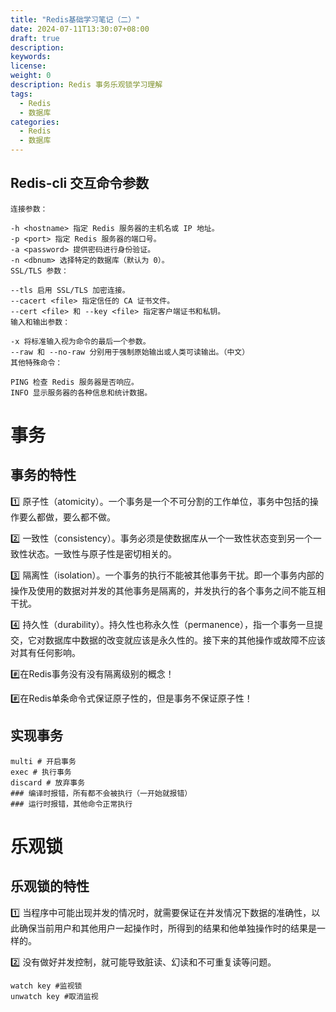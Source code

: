 ```yaml
---
title: "Redis基础学习笔记（二）"
date: 2024-07-11T13:30:07+08:00
draft: true
description:
keywords:
license:
weight: 0
description: Redis 事务乐观锁学习理解
tags:
  - Redis
  - 数据库
categories:
  - Redis
  - 数据库
---
```

<!--more-->

## Redis-cli 交互命令参数

```shell
连接参数：

-h <hostname> 指定 Redis 服务器的主机名或 IP 地址。
-p <port> 指定 Redis 服务器的端口号。
-a <password> 提供密码进行身份验证。
-n <dbnum> 选择特定的数据库（默认为 0）。
SSL/TLS 参数：

--tls 启用 SSL/TLS 加密连接。
--cacert <file> 指定信任的 CA 证书文件。
--cert <file> 和 --key <file> 指定客户端证书和私钥。
输入和输出参数：

-x 将标准输入视为命令的最后一个参数。
--raw 和 --no-raw 分别用于强制原始输出或人类可读输出。（中文）
其他特殊命令：

PING 检查 Redis 服务器是否响应。
INFO 显示服务器的各种信息和统计数据。
```

# 事务 

## 事务的特性

:one: 原子性（atomicity）。一个事务是一个不可分割的工作单位，事务中包括的操作要么都做，要么都不做。

:two: 一致性（consistency）。事务必须是使数据库从一个一致性状态变到另一个一致性状态。一致性与原子性是密切相关的。

:three: 隔离性（isolation）。一个事务的执行不能被其他事务干扰。即一个事务内部的操作及使用的数据对并发的其他事务是隔离的，并发执行的各个事务之间不能互相干扰。

:four: 持久性（durability）。持久性也称永久性（permanence），指一个事务一旦提交，它对数据库中数据的改变就应该是永久性的。接下来的其他操作或故障不应该对其有任何影响。

:hash:在Redis事务没有没有隔离级别的概念！

:hash:在Redis单条命令式保证原子性的，但是事务不保证原子性！

## 实现事务

```
multi # 开启事务
exec # 执行事务
discard # 放弃事务
### 编译时报错，所有都不会被执行（一开始就报错）
### 运行时报错，其他命令正常执行
```

# 乐观锁

## 乐观锁的特性

:one: 当程序中可能出现并发的情况时，就需要保证在并发情况下数据的准确性，以此确保当前用户和其他用户一起操作时，所得到的结果和他单独操作时的结果是一样的。

:two: 没有做好并发控制，就可能导致脏读、幻读和不可重复读等问题。



```
watch key #监视锁
unwatch key #取消监视
```

